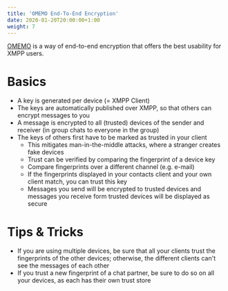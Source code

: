 ```yaml
---
title: 'OMEMO End-To-End Encryption'
date: 2020-01-20T20:00:00+1:00
weight: 7
---
```


[OMEMO](https://conversations.im/omemo/) is a way of end-to-end encryption that offers the best usability for XMPP users.

# Basics

* A key is generated per device (= XMPP Client)
* The keys are automatically published over XMPP, so that others can encrypt messages to you
* A message is encrypted to all (trusted) devices of the sender and receiver (in group chats to everyone in the group)
* The keys of others first have to be marked as trusted in your client
	- This mitigates man-in-the-middle attacks, where a stranger creates fake devices
	- Trust can be verified by comparing the fingerprint of a device key
	- Compare fingerprints over a different channel (e.g. e-mail)
	- If the fingerprints displayed in your contacts client and your own client match, you can trust this key
	- Messages you send will be encrypted to trusted devices and messages you receive form trusted devices will be displayed as secure

# Tips & Tricks

* If you are using multiple devices, be sure that all your clients trust the fingerprints of the other devices; otherwise, the different clients can't see the messages of each other
* If you trust a new fingerprint of a chat partner, be sure to do so on all your devices, as each has their own trust store

